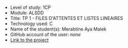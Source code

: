 - Level of study: 1CP
- Module: ALSDD
- Title: TP 1 - FILES D'ATTENTES ET LISTES LINEAIRES
- Technology used: C
- Name of the student(s): Merabtine Aya Malek
- GitHub account of the user: *none*
- [Link to the project](Merabtine_Aya_Malek%20__Lazib_Malak%20__G03__TP01.zip)